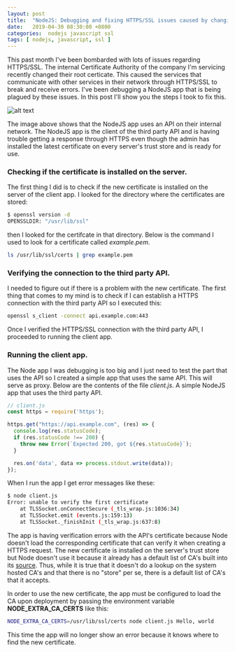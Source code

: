 ```yaml
---
layout: post
title:  "NodeJS: Debugging and fixing HTTPS/SSL issues caused by changing the self signed certificate."
date:   2019-04-30 08:30:00 +0800
categories:  nodejs javascript ssl
tags: [ nodejs, javascript, ssl ]
---
```

This past month I've been bombarded with lots of issues regarding HTTPS/SSL.
The internal Certificate Authority of the company I'm servicing recently changed
their root certicate. This caused the services that communicate with other
services in their network through HTTPS/SSL to break and receive errors. I've
been debugging a NodeJS app that is being plagued by these issues. In this post
I'll show you the steps I took to fix this.

![alt text](https://images.emcorrales.com/NodeJS-SSL-old-architecture.png
"The NodeJs app that depend on a third party app broke after changing certificate")

The image above shows that the NodeJS app uses an API on their internal network.
The NodeJS app is the client of the third party API and is having trouble getting
a response through HTTPS even though the admin has installed the latest
certificate on every server's trust store and is ready for use.

### Checking if the certificate is installed on the server.
The first thing I did is to check if the new certificate is installed on the
server of the client app. I looked for the directory where the certificates are
stored:
```bash
$ openssl version -d
OPENSSLDIR: "/usr/lib/ssl"
```
then I looked for the certifcate in that directory. Below is the command I used
to look for a certificate called *example.pem*.
```bash
ls /usr/lib/ssl/certs | grep example.pem
```

### Verifying the connection to the third party API.
I needed to figure out if there is a problem with the new certificate. The first
thing that comes to my mind is to check if I can establish a HTTPS connection
with the third party API so I executed this:
```bash
openssl s_client -connect api.example.com:443
```
Once I verified the HTTPS/SSL connection with the third party API, I proceeded
to running the client app.

### Running the client app.
The Node app I was debugging is too big and I just need to test the part that
uses the API so I created a simple app that uses the same API. This will
serve as proxy. Below are the contents of the file *client.js*. A simple
NodeJS app that uses the third party API.
```javascript
// client.js
const https = require('https');

https.get("https://api.example.com", (res) => {
  console.log(res.statusCode);
  if (res.statusCode !== 200) {
    throw new Error(`Expected 200, got ${res.statusCode}`);
  }

  res.on('data', data => process.stdout.write(data));
});
```
When I run the app I  get error messages like these:
```bash
$ node client.js
Error: unable to verify the first certificate
    at TLSSocket.onConnectSecure (_tls_wrap.js:1036:34)
    at TLSSocket.emit (events.js:159:13)
    at TLSSocket._finishInit (_tls_wrap.js:637:8)
```
The app is having verification errors with the API's certificate because Node
doesn't load the corresponding certificate that can verify it when creating a
 HTTPS request. The new certificate is installed on the server's trust store but
Node doesn't use it because it already has a default list of CA's built into its
[source](https://github.com/joyent/node/blob/master/src/node_root_certs.h).
Thus, while it is true that it doesn't do a lookup on the system hosted CA's
and that there is no "store" per se, there is a default list of CA's that it
accepts.

In order to use the new certificate, the app must be configured to load the CA
upon deployment by passing the environment variable **NODE_EXTRA_CA_CERTS** like
this:
```bash
NODE_EXTRA_CA_CERTS=/usr/lib/ssl/certs node client.js Hello, world
```
This time the app will no longer show an error because it knows where to find
the new certificate.
